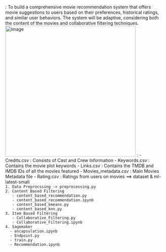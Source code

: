 <GOAL>
: To build a comprehensive movie recommendation system that offers movie suggestions to users based on their preferences, historical ratings, and similar user behaviors. The system will be adaptive, considering both the content of the movies and collaborative filtering techniques. </br>
   
<img width="412" alt="image" src="https://github.com/kwonsaebom/ML_TermProject/assets/94830364/e6474717-60bf-4867-aa19-2684fd5e7c69">

<Dataset>
: 
- Credits.csv : Consists of Cast and Crew Information
- Keywords.csv : Contains the movie plot keywords
- Links.csv : Contains the TMDB and IMDB IDs of all the movies featured
- Movies_metadata.csv : Main Movies Metadata file
- Rating.csv : Ratings from users on movies
==> dataset & ml-latest-small

<Code>
1. Data Preprocssing -> preprocessing.py
2. Content Based Filtering
   - content_based_recommendation.py
   - content_based_recommendation.ipynb
   - content_based_kmeans.py
   - content_based_knn.py
3. Item Based Filtering
   - Collaborative_Filtering.py
   - Collaborative_Filtering.ipynb
4. Sagemaker
  - encapsulation.ipynb
  - Endpoint.py
  - train.py
  - Recommendation.ipynb 
